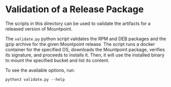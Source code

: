 # Validation of a Release Package

The scripts in this directory can be used to validate the artifacts for a released version of Mountpoint.

The `validate.py` python script validates the RPM and DEB packages and the gzip archive for the given Mountpoint release. The script runs a docker container for the specified OS, downloads the Mountpoint package, verifies its signature, and proceeds to installs it. Then, it will use the installed binary to mount the specified bucket and list its content.

To see the available options, run:

    python3 validate.py --help
